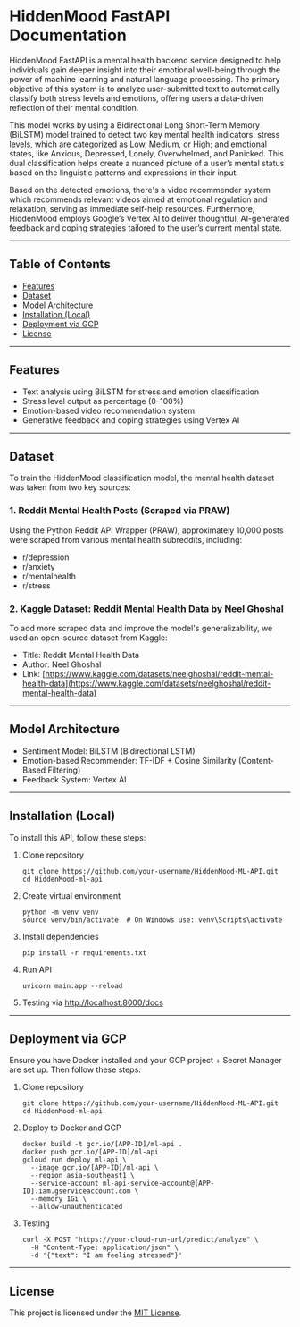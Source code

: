 # HiddenMood FastAPI Documentation

HiddenMood FastAPI is a mental health backend service designed to help individuals gain deeper insight into their emotional well-being through the power of machine learning and natural language processing. The primary objective of this system is to analyze user-submitted text to automatically classify both stress levels and emotions, offering users a data-driven reflection of their mental condition.

This model works by using a Bidirectional Long Short-Term Memory (BiLSTM) model trained to detect two key mental health indicators: stress levels, which are categorized as Low, Medium, or High; and emotional states, like Anxious, Depressed, Lonely, Overwhelmed, and Panicked. This dual classification helps create a nuanced picture of a user’s mental status based on the linguistic patterns and expressions in their input.

Based on the detected emotions, there's a video recommender system which recommends relevant videos aimed at emotional regulation and relaxation, serving as immediate self-help resources. Furthermore, HiddenMood employs Google’s Vertex AI to deliver thoughtful, AI-generated feedback and coping strategies tailored to the user’s current mental state.

---


## Table of Contents

* [Features](#features)
* [Dataset](#dataset)
* [Model Architecture](#model-architecture)
* [Installation (Local)](#installation-local)
* [Deployment via GCP](#deployment-via-gcp)
* [License](#license)

---


## Features

* Text analysis using BiLSTM for stress and emotion classification
* Stress level output as percentage (0–100%)
* Emotion-based video recommendation system
* Generative feedback and coping strategies using Vertex AI

---


## Dataset

To train the HiddenMood classification model, the mental health dataset was taken from two key sources:

### 1. Reddit Mental Health Posts (Scraped via PRAW)

  Using the Python Reddit API Wrapper (PRAW), approximately 10,000 posts were scraped from various mental health subreddits, including:
  
  * r/depression
  * r/anxiety
  * r/mentalhealth
  * r/stress

### 2. Kaggle Dataset: Reddit Mental Health Data by Neel Ghoshal

  To add more scraped data and improve the model's generalizability, we used an open-source dataset from Kaggle:
  
  * Title: Reddit Mental Health Data
  * Author: Neel Ghoshal
  * Link: [https://www.kaggle.com/datasets/neelghoshal/reddit-mental-health-data](https://www.kaggle.com/datasets/neelghoshal/reddit-mental-health-data)

---


## Model Architecture

* Sentiment Model: BiLSTM (Bidirectional LSTM)
* Emotion-based Recommender: TF-IDF + Cosine Similarity (Content-Based Filtering)
* Feedback System: Vertex AI 

---


## Installation (Local)

To install this API, follow these steps:

  1. Clone repository
  
      ```
      git clone https://github.com/your-username/HiddenMood-ML-API.git
      cd HiddenMood-ml-api
      ```
  
  2. Create virtual environment
  
      ```
      python -m venv venv
      source venv/bin/activate  # On Windows use: venv\Scripts\activate
      ```
  
  3. Install dependencies
  
      ```
      pip install -r requirements.txt
      ```
  
  4. Run API
  
      ```
      uvicorn main:app --reload
      ```
      
  5. Testing via [http://localhost:8000/docs](http://localhost:8000/docs)

---


## Deployment via GCP

Ensure you have Docker installed and your GCP project + Secret Manager are set up. Then follow these steps:

1. Clone repository

    ```
    git clone https://github.com/your-username/HiddenMood-ML-API.git
    cd HiddenMood-ml-api
    ```

2. Deploy to Docker and GCP

    ```
    docker build -t gcr.io/[APP-ID]/ml-api .
    docker push gcr.io/[APP-ID]/ml-api
    gcloud run deploy ml-api \
      --image gcr.io/[APP-ID]/ml-api \
      --region asia-southeast1 \
      --service-account ml-api-service-account@[APP-ID].iam.gserviceaccount.com \
      --memory 1Gi \
      --allow-unauthenticated
    ```

3. Testing
   
    ```
    curl -X POST "https://your-cloud-run-url/predict/analyze" \
      -H "Content-Type: application/json" \
      -d '{"text": "I am feeling stressed"}'
    ```

---


## License

This project is licensed under the [MIT License](./LICENSE).
